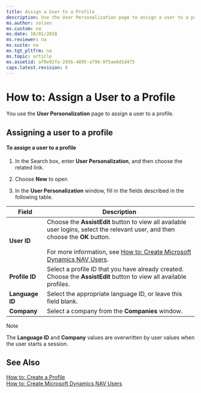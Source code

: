 ```yaml
---
title: Assign a User to a Profile
description: Use the User Personalization page to assign a user to a profile, and then fill in the User ID, Profile ID, Language ID and Company fields.
ms.author: solsen
ms.custom: na
ms.date: 10/01/2018
ms.reviewer: na
ms.suite: na
ms.tgt_pltfrm: na
ms.topic: article
ms.assetid: a70e92fa-2956-4895-a798-975ae0d1d475
caps.latest.revision: 6
---
```


# How to: Assign a User to a Profile
You use the **User Personalization** page to assign a user to a profile.  
  
## Assigning a user to a profile  
  
#### To assign a user to a profile  
  
1.  In the Search box, enter **User Personalization**, and then choose the related link.  
  
2.  Choose **New** to open  
  
3.  In the **User Personalization** window, fill in the fields described in the following table.  
  
|Field    |Description|  
|---------|---------------------------------------|  
|**User ID**|Choose the **AssistEdit** button to view all available user logins, select the relevant user, and then choose the **OK** button.<br /><br /> For more information, see [How to: Create Microsoft Dynamics NAV Users](How-to--Create-Microsoft-Dynamics-NAV-Users.md).|  
|**Profile ID**|Select a profile ID that you have already created. Choose the **AssistEdit** button to view all available profiles.|  
|**Language ID**|Select the appropriate language ID, or leave this field blank.|  
|**Company**|Select a company from the **Companies** window.|  
  
> [!NOTE]  
>  The **Language ID** and **Company** values are overwritten by user values when the user starts a session.  
  
## See Also  
 [How to: Create a Profile](how-to-create-a-profile.md)   
 [How to: Create Microsoft Dynamics NAV Users](How-to--Create-Microsoft-Dynamics-NAV-Users.md)
